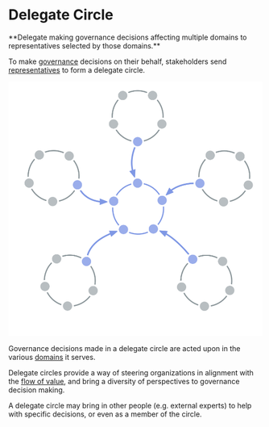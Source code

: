 # Delegate Circle

<summary>
**Delegate making governance decisions affecting multiple domains to representatives selected by those domains.**
</summary>

To make [governance](glossary:governance) decisions on their behalf, stakeholders send [representatives](section:representative) to form a delegate circle.

![Delegate Circle](img/structural-patterns/delegate-circle.png)

Governance decisions made in a delegate circle are acted upon in the various [domains](glossary:domain) it serves.

Delegate circles provide a way of steering organizations in alignment with the [flow of value](glossary:flow-of-value), and bring a diversity of perspectives to governance decision making.

A delegate circle may bring in other people (e.g. external experts) to help with specific decisions, or even as a member of the circle.
